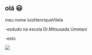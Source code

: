 ## olá 😃

meu nome luizHenriqueVilela

-esdudo na escola Dr.Mitsusada Umetani

-esto 


![](https://media.tenor.com/CDbvm1wkFsUAAAAM/sololeveling-anime.gif)

